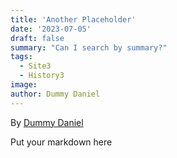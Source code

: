 ```yaml
---
title: 'Another Placeholder'
date: '2023-07-05'
draft: false
summary: "Can I search by summary?"
tags:
  - Site3
  - History3
image: 
author: Dummy Daniel
---
```


By [Dummy Daniel](https://www.dummydaniel.com/about)

Put your markdown here